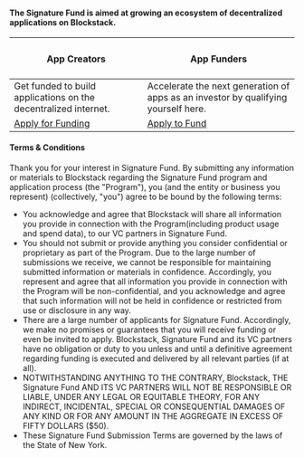 #### The Signature Fund is aimed at growing an ecosystem of decentralized applications on Blockstack.

| <h4>App Creators</h4>                                                                                                                                     | <h4>App Funders</h4>                                                                                                                                       |
| --------------------------------------------------------------------------------------------------------------------------------------------------------- | ---------------------------------------------------------------------------------------------------------------------------------------------------------- |
| Get funded to build applications on the decentralized internet.                                                                                           | Accelerate the next generation of apps as an investor by qualifying yourself here.                                                                         |
| <a href="https://docs.google.com/forms/d/e/1FAIpQLScXVYTZSD9GIiI2fMPbs9Gpa-3CXZSHaMmUXrioaHlkqcDoJQ/viewform" class="button center">Apply for Funding</a> | <a href="https://docs.google.com/forms/d/e/1FAIpQLSfgUVpBEIeFdxXGVZFm6ma6_Luvmnq2mchXp5UQ61bctT5hTQ/viewform?usp=sf_link" class="button">Apply to Fund</a> |

#### Terms & Conditions

Thank you for your interest in Signature Fund. By submitting any information or materials to Blockstack regarding the Signature Fund program and application process (the "Program"), you (and the entity or business you represent) (collectively, "you") agree to be bound by the following terms:

- You acknowledge and agree that Blockstack will share all information you provide in connection with the Program(including product usage and spend data), to our VC partners in Signature Fund.
- You should not submit or provide anything you consider confidential or proprietary as part of the Program. Due to the large number of submissions we receive, we cannot be responsible for maintaining submitted information or materials in confidence. Accordingly, you represent and agree that all information you provide in connection with the Program will be non-confidential, and you acknowledge and agree that such information will not be held in confidence or restricted from use or disclosure in any way.
- There are a large number of applicants for Signature Fund. Accordingly, we make no promises or guarantees that you will receive funding or even be invited to apply. Blockstack, Signature Fund and its VC partners have no obligation or duty to you unless and until a definitive agreement regarding funding is executed and delivered by all relevant parties (if at all).
- NOTWITHSTANDING ANYTHING TO THE CONTRARY, Blockstack, THE Signature Fund AND ITS VC PARTNERS WILL NOT BE RESPONSIBLE OR LIABLE, UNDER ANY LEGAL OR EQUITABLE THEORY, FOR ANY INDIRECT, INCIDENTAL, SPECIAL OR CONSEQUENTIAL DAMAGES OF ANY KIND OR FOR ANY AMOUNT IN THE AGGREGATE IN EXCESS OF FIFTY DOLLARS ($50).
- These Signature Fund Submission Terms are governed by the laws of the State of New York.
